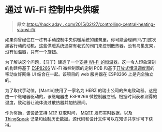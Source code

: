 # 通过 Wi-Fi 控制中央供暖

> 原文:[https://hack aday . com/2015/02/27/controlling-central-heating-via-wi-fi/](https://hackaday.com/2015/02/27/controlling-central-heating-via-wi-fi/)

如果你曾经住在一栋有手动控制中央供暖系统的建筑里，你可能会理解[马丁]这次黑客行动的动机。这些供暖系统通常有老式的阀门来控制散热器。没有鸟巢支架，没有恒温器，只有一个旋钮。

为了解决这个问题，【马丁】建造了一个[支持 Wi-Fi 的恒温器](http://harizanov.com/2015/02/wifi-thermostat-with-weekly-scheduler/)。这一令人印象深刻的构建将基于 [ESP8266](http://hackaday.com/tag/esp8266/) Wi-Fi 微控制器的定制 PCB 和基于[开放式恒温调度器](https://github.com/emoncms/development/tree/master/experimental/control/open_thermostat_scheduler)的移动友好网络 UI 结合在一起。该项目的 web 服务器在 ESP8266 上是完全独立的。

为了取代手动值，[Martin]使用了一家名为 HERZ 的瑞士公司的热电致动器。这是由一个继电器驱动的，该继电器由 ESP8266 微控制器控制。根据时间表和测得的温度，致动器让流体流过散热器并加热房间。

作为奖励，该设备支持 [NTP](http://www.ntp.org/) 获取时间， [MQTT](http://en.wikipedia.org/wiki/MQTT) 发布实时数据，以及 [ThingSpeak](https://thingspeak.com/) 记录和绘制历史数据。源代码和设计文件可以在知识共享许可下获得。